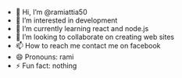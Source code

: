 - 👋 Hi, I’m @ramiattia50
- 👀 I’m interested in development
- 🌱 I’m currently learning react and node.js
- 💞️ I’m looking to collaborate on creating web sites
- 📫 How to reach me contact me on facebook
- 😄 Pronouns: rami
- ⚡ Fun fact: nothing

<!---
ramiattia50/ramiattia50 is a ✨ special ✨ repository because its `README.md` (this file) appears on your GitHub profile.
You can click the Preview link to take a look at your changes.
--->
